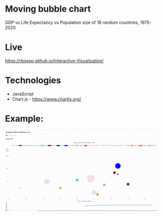 # Moving bubble chart
GDP vs Life Expectancy vs Population size of 18 random countries, 1975-2020

# Live
https://rboesp.github.io/Interactive-Visualization/

# Technologies

* JavaScript 
* Chart.js - https://www.chartjs.org/

# Example:
![](./gifs/rough_draft.gif)
